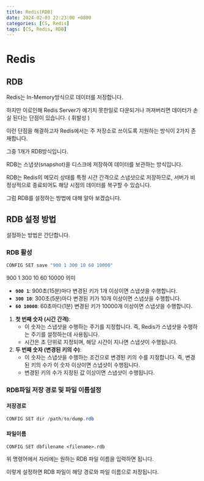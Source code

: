 ```yaml
---
title: Redis[RDB]
date: 2024-02-03 22:23:00 +0800
categories: [CS, Redis]
tags: [CS, Redis, RDB]
---
```

# Redis
## RDB
Redis는 In-Memory방식으로 데이터를 저장합니다. 

하지만 이로인해 Redis Server가 예기치 못한일로 다운되거나 꺼져버리면 데이터가 손실 된다는 단점이 있습니다. ( 휘발성 ) 

이런 단점을 해결하고자 Redis에서는 주 저장소로 쓰이도록 지원하는 방식이 2가지 존재합니다.

그중 1개가 RDB방식입니다.

RDB는 스냅샷(snapshot)을 디스크에 저장하여 데이터를 보관하는 방식입니다. 

RDB는 Redis의 메모리 상태를 특정 시간 간격으로 스냅샷으로 저장하므로, 서버가 비정상적으로 종료되어도 해당 시점의 데이터를 복구할 수 있습니다.

그럼 RDB를 설정하는 방법에 대해 알아 보겠습니다.

## RDB 설정 방법

설정하는 방법은 간단합니다.

### RDB 활성

```java
CONFIG SET save "900 1 300 10 60 10000"
```

900 1 300 10 60 10000 의미

- **`900 1`**: 900초(15분)마다 변경된 키가 1개 이상이면 스냅샷을 수행합니다.
- **`300 10`**: 300초(5분)마다 변경된 키가 10개 이상이면 스냅샷을 수행합니다.
- **`60 10000`**: 60초마다(1분) 변경된 키가 10000개 이상이면 스냅샷을 수행합니다.

1. **첫 번째 숫자 (시간 간격)**:
    - 이 숫자는 스냅샷을 수행하는 주기를 지정합니다. 즉, Redis가 스냅샷을 수행하는 주기를 설정하는데 사용됩니다.
    - 시간은 초 단위로 지정되며, 해당 시간이 지나면 스냅샷이 수행됩니다.
2. **두 번째 숫자 (변경된 키의 수)**:
    - 이 숫자는 스냅샷을 수행하는 조건으로 변경된 키의 수를 지정합니다. 즉, 변경된 키의 수가 이 숫자 이상이면 스냅샷이 수행됩니다.
    - 변경된 키의 수가 지정된 값 이상이면 스냅샷이 수행됩니다.
    

### RDB파일 저장 경로 및 파일 이름설정
#### 저장경로
```java
CONFIG SET dir /path/to/dump.rdb
```
#### 파일이름
```
CONFIG SET dbfilename <filename>.rdb
```
위 명령어에서 <filename> 자리에는 원하는 RDB 파일 이름을 입력하면 됩니다.

이렇게 설정하면 RDB 파일이 해당 경로와 파일 이름으로 저장됩니다.
